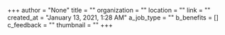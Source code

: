 +++
author = "None"
title = ""
organization = ""
location = ""
link = ""
created_at = "January 13, 2021, 1:28 AM"
a_job_type = ""
b_benefits = []
c_feedback = ""
thumbnail = ""
+++
